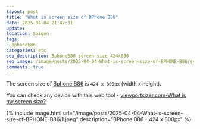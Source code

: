 ```yaml
---
layout: post
title: "What is screen size of BPhone B86"
date: 2025-04-04 21:47:31
update:
location: Saigon
tags:
- bphoneb86
categories: etc
seo_description: BphoneB86 screen size 424x800
seo_image: /image/posts/2025-04-04-What-is-screen-size-of-BPHONE-B86/seo.jpeg
comments: true
---
```


The screen size of [Bphone B86](https://bphone.vn/b86) is `424 x 800px` (width x height).

You can check any device with this web tool - [viewportsizer.com-What is my screen size?](https://viewportsizer.com/what-is-my-screen-size/)

{% include image.html url="/image/posts/2025-04-04-What-is-screen-size-of-BPHONE-B86/1.jpeg" description="BPhone B86 - 424 x 800px" %}
